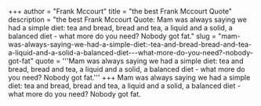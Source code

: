 +++
author = "Frank Mccourt"
title = "the best Frank Mccourt Quote"
description = "the best Frank Mccourt Quote: Mam was always saying we had a simple diet: tea and bread, bread and tea, a liquid and a solid, a balanced diet - what more do you need? Nobody got fat."
slug = "mam-was-always-saying-we-had-a-simple-diet:-tea-and-bread-bread-and-tea-a-liquid-and-a-solid-a-balanced-diet---what-more-do-you-need?-nobody-got-fat"
quote = '''Mam was always saying we had a simple diet: tea and bread, bread and tea, a liquid and a solid, a balanced diet - what more do you need? Nobody got fat.'''
+++
Mam was always saying we had a simple diet: tea and bread, bread and tea, a liquid and a solid, a balanced diet - what more do you need? Nobody got fat.
